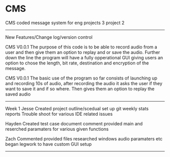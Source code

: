 ﻿# CMS
CMS coded message system for eng projects 3 project 2



________________________________________________________________________________________________________________
New Features/Change log/version control


CMS V0.0.1
The purpose of this code is to be able to record audio from a user 
and then give them an option to replay and or save the audio.
Further down the line the program will have a fully opperational
GUI giving users an option to chose the length, bit rate, destination
and encryption of the message. 

CMS V0.0.1
The basic use of the program so far consists of launching up and
recording 10s of audio, after recording the audio it asks the user if
they want to save it and if so where. Then gives them an option to replay
the saved audio


________________________________________________________________________________________________________________

Week 1
Jesse
Created project outline/scedual 
set up git
weekly stats reports
Trouble shoot for various IDE related issues

Hayden
Created test case document
comment provided main and reserched paramaters for various given functions

Zach
Commented provided files
researched windows audio paramaters etc
began legwork to have custom GUI setup

________________________________________________________________________________________________________________